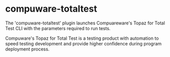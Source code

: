 # compuware-totaltest
The 'compuware-totaltest' plugin launches Compuareware's Topaz for Total Test CLI with the parameters required to
run tests.

Compuware's Topaz for Total Test is a testing product with automation to speed testing development and provide higher confidence during program deployment process.
